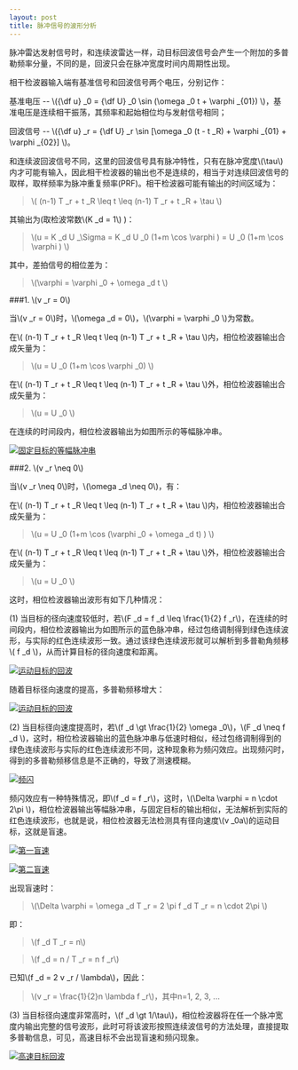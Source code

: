 ```yaml
---
layout: post
title: 脉冲信号的波形分析
---
```


脉冲雷达发射信号时，和连续波雷达一样，动目标回波信号会产生一个附加的多普勒频率分量，不同的是，回波只会在脉冲宽度时间内周期性出现。

相干检波器输入端有基准信号和回波信号两个电压，分别记作：

基准电压 -- \\({\df u} _0 = {\df U} _0 \sin (\omega _0 t + \varphi _{01}) \\)，基准电压是连续相干振荡，其频率和起始相位均与发射信号相同；

回波信号 -- \\({\df u} _r = {\df U} _r \sin [\omega _0 (t - t _R) + \varphi _{01} + \varphi _{02}] \\)。

和连续波回波信号不同，这里的回波信号具有脉冲特性，只有在脉冲宽度\\(\tau\\)内才可能有输入，因此相干检波器的输出也不是连续的，相当于对连续回波信号的取样，取样频率为脉冲重复频率(PRF)。相干检波器可能有输出的时间区域为：

>\\( (n-1) T _r + t _R \leq t \leq (n-1) T _r + t _R + \tau \\)

其输出为(取检波常数\\(K _d = 1\\) )：

>\\(u = K _d U _\Sigma = K _d U _0 (1+m \cos \varphi ) = U _0 (1+m \cos \varphi ) \\)

其中，差拍信号的相位差为：

>\\(\varphi = \varphi _0 + \omega _d t \\)

###1. \\(v _r = 0\\)

当\\(v _r = 0\\)时，\\(\omega _d = 0\\)，\\(\varphi = \varphi _0 \\)为常数。

在\\( (n-1) T _r + t _R \leq t \leq (n-1) T _r + t _R + \tau \\)内，相位检波器输出合成矢量为：

>\\(u = U _0 (1+m \cos \varphi _0) \\)

在\\( (n-1) T _r + t _R \leq t \leq (n-1) T _r + t _R + \tau \\)外，相位检波器输出合成矢量为：

>\\(u = U _0 \\)

在连续的时间段内，相位检波器输出为如图所示的等幅脉冲串。

<a href="{{site.baseurl}}images/2015-03-07-01-v0.png" target="_blank" title="固定目标的等幅脉冲串"> <img alt="固定目标的等幅脉冲串" src="{{site.baseurl}}images/2015-03-07-01-v0.png"></img> </a>

###2. \\(v _r \neq 0\\)

当\\(v _r \neq 0\\)时，\\(\omega _d \neq 0\\)，有：

在\\( (n-1) T _r + t _R \leq t \leq (n-1) T _r + t _R + \tau \\)内，相位检波器输出合成矢量为：

>\\(u = U _0 (1+m \cos (\varphi _0 + \omega _d t) ) \\)

在\\( (n-1) T _r + t _R \leq t \leq (n-1) T _r + t _R + \tau \\)外，相位检波器输出合成矢量为：

>\\(u = U _0 \\)

这时，相位检波器输出波形有如下几种情况：

(1) 当目标的径向速度较低时，若\\(F _d = f _d \leq \frac{1}{2} f _r\\)，在连续的时间段内，相位检波器输出为如图所示的蓝色脉冲串，经过包络调制得到绿色连续波形，与实际的红色连续波形一致。通过该绿色连续波形就可以解析到多普勒角频移\\( f _d \\)，从而计算目标的径向速度和距离。

<a href="{{site.baseurl}}images/2015-03-07-01-v1.png" target="_blank" title="运动目标的回波"> <img alt="运动目标的回波" src="{{site.baseurl}}images/2015-03-07-01-v1.png"></img> </a>

随着目标径向速度的提高，多普勒频移增大：

<a href="{{site.baseurl}}images/2015-03-07-01-v2.png" target="_blank" title="运动目标的回波"> <img alt="运动目标的回波" src="{{site.baseurl}}images/2015-03-07-01-v2.png"></img> </a>

(2) 当目标径向速度提高时，若\\(f _d \gt \frac{1}{2} \omega _0\\)，\\(F _d \neq f _d \\)，这时，相位检波器输出的蓝色脉冲串与低速时相似，经过包络调制得到的绿色连续波形与实际的红色连续波形不同，这种现象称为频闪效应。出现频闪时，得到的多普勒频移信息是不正确的，导致了测速模糊。

<a href="{{site.baseurl}}images/2015-03-07-01-v3.png" target="_blank" title="频闪"> <img alt="频闪" src="{{site.baseurl}}images/2015-03-07-01-v3.png"></img> </a>

频闪效应有一种特殊情况，即\\(f _d = f _r\\)，这时，\\(\Delta \varphi = n \cdot 2\pi \\)，相位检波器输出等幅脉冲串，与固定目标的输出相似，无法解析到实际的红色连续波形，也就是说，相位检波器无法检测具有径向速度\\(v _0a\\)的运动目标，这就是盲速。

<a href="{{site.baseurl}}images/2015-03-07-01-v4.png" target="_blank" title="第一盲速"> <img alt="第一盲速" src="{{site.baseurl}}images/2015-03-07-01-v4.png"></img> </a>

<a href="{{site.baseurl}}images/2015-03-07-01-v4.png" target="_blank" title="第二盲速"> <img alt="第二盲速" src="{{site.baseurl}}images/2015-03-07-01-v4.png"></img> </a>

出现盲速时：

>\\(\Delta \varphi = \omega _d T _r = 2 \pi f _d T _r = n \cdot 2\pi \\)

即：

>\\(f _d T _r = n\\)

>\\(f _d = n / T _r = n f _r\\)

已知\\(f _d = 2 v _r / \lambda\\)，因此：

>\\(v _r = \frac{1}{2}n \lambda f _r\\)，其中n=1, 2, 3, ...

(3) 当目标径向速度非常高时，\\(f _d \gt 1/\tau\\)，相位检波器将在任一个脉冲宽度内输出完整的信号波形，此时可将该波形按照连续波信号的方法处理，直接提取多普勒信息，可见，高速目标不会出现盲速和频闪现象。

<a href="{{site.baseurl}}images/2015-03-07-01-v5.png" target="_blank" title="高速目标回波"> <img alt="高速目标回波" src="{{site.baseurl}}images/2015-03-07-01-v5.png"></img> </a>
